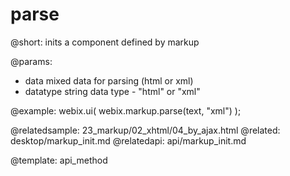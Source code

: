 parse
=============


@short: inits a component defined by markup

@params:
- data	mixed	data for parsing (html or xml)
- datatype		string		data type - "html" or "xml"

@example:
webix.ui(
	webix.markup.parse(text, "xml")
);

@relatedsample:
	23_markup/02_xhtml/04_by_ajax.html
@related:
	desktop/markup_init.md
@relatedapi:
	api/markup_init.md

@template:	api_method



